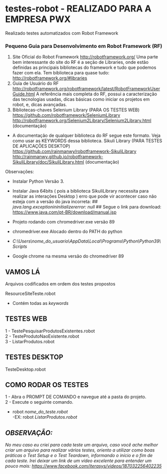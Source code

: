 # testes-robot -  REALIZADO PARA A EMPRESA PWX #

Realizado testes automatizados com Robot Framework 

### Pequeno Guia para Desenvolvimento em Robot Framework (RF) ##

1) Site Oficial do Robot Framework
http://robotframework.org/
Uma parte bem interessante do site do RF é a seção de Libraries, onde estão definidas as principais bibliotecas do framework e tudo que podemos fazer com ela. Tem biblioteca para quase tudo: http://robotframework.org/#libraries
2) Guia de Usuário do RF http://robotframework.org/robotframework/latest/RobotFrameworkUserGuide.html
A referência mais completa do RF, possui a caracterização das tecnologias usadas, dicas básicas como iniciar os projetos em robot, e, dicas avançadas.
3) Bibliotecas-chaves Selenium Library (PARA OS TESTES WEB) https://github.com/robotframework/SeleniumLibrary
http://robotframework.org/Selenium2Library/Selenium2Library.html (documentação)
- A documentação de qualquer biblioteca do RF segue este formato. Veja como usar as KEYWORDS dessa biblioteca.
Sikuli Library (PARA TESTES DE APLICAÇÕES DESKTOP) https://github.com/rainmanwy/robotframework-SikuliLibrary
http://rainmanwy.github.io/robotframework-SikuliLibrary/doc/SikuliLibrary.html (documentação)


Observações:
- Instalar Python Versão 3.
- Instalar Java 64bits ( pois a biblioteca SikuliLibrary necessita para realizar as interações Desktop )
 erro que pode vir acontecer caso não esteja com a versão do java incorreta: ## <i>java.lang.exceptionininitializererror: null</i>  ##
 Segue o link para download:
 https://www.java.com/pt-BR/download/manual.jsp
 
 - Projeto rodando com chromedriver.exe versão 89
 - chromedriver.exe Alocado dentro do PATH do python <BR>  
 - <i>C:\Users\nome_do_usuario\AppData\Local\Programs\Python\Python39\Scripts</i>
 - Google chrome na mesma versão do chromedriver 89
 
  
## VAMOS LÁ ##

Arquivos codificados em ordem dos testes propostos

ResourceSiteTeste.robot
- Contém todas as <i>keywords</i>

## TESTES WEB ##
1 - TestePesquisarProdutosExistentes.robot <BR>
2 - TesteProdutoNaoExistente.robot <BR>
3 - ListarProdutos.robot
 
 
## TESTES DESKTOP ##
TesteDesktop.robot

## COMO RODAR OS TESTES ##

1 -  Abra o PROMPT DE COMANDO e navegue até a pasta do projeto. <BR>
2 -  Execute o seguinte comando. <BR>

-  robot <i>nome_do_teste.robot</i><BR>
-EX: robot <i>ListarProdutos.robot<i>
 
 ## OBSERVAÇÃO: ##
 
 No meu caso eu criei para cada teste um arquivo, caso você ache melhor criar um arquivo para realizar vários testes, oriento a utilizar
 como boas práticas o Test Setup e o Test Teardown, informando o início e o fim de cada teste. 
 Irei deixar um link de um vídeo excelente para entender um pouco mais: https://www.facebook.com/iterasys/videos/187032256402235 





 
 
